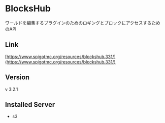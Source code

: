 # BlocksHub
ワールドを編集するプラグインのためのロギングとブロックにアクセスするためのAPI

## Link
[https://www.spigotmc.org/resources/blockshub.331/](https://www.spigotmc.org/resources/blockshub.331/)

## Version
v 3.2.1

## Installed Server
- s3
